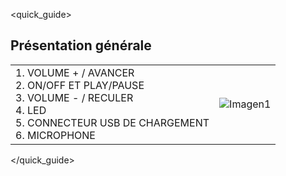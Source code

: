 <quick_guide>
##  Présentation générale

|  |  |
|:-------|:-------|
|1.	 VOLUME + / AVANCER <br> 2.	ON/OFF ET PLAY/PAUSE  <br> 3.	VOLUME - / RECULER  <br> 4. LED <br> 5.	CONNECTEUR USB DE CHARGEMENT  <br> 6.	MICROPHONE|![Imagen1](http://static.energysistem.com/images/manuals/39929/5410254065a58.jpg)|
</quick_guide>
